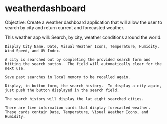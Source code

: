 # weatherdashboard

Objective: Create a weather dashboard application that will allow the user to search by city and return current and forecasted weather.

This weather app will:
Search, by city, weather conditions around the world.

    Display City Name, Date, Visual Weather Icons, Temperature, Humidity, Wind Speed, and UV Index.

    A city is searched out by completing the provided search form and hitting the search button.  The field will automatically clear for the next use.

    Save past searches in local memory to be recalled again.

    Display, in button form, the search history.  To display a city again,  just push the button displayed in the search field.

    The search history will display the lat eight searched cities.

    There are five information cards that display forecasted weather.  These cards contain Date, Temperature, Visual Weather Icons, and Humidity.
